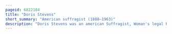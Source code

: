 ```yaml
---
pageid: 6822184
title: "Doris Stevens"
short_summary: "American suffragist (1888–1963)"
description: "Doris Stevens was an american Suffragist, Woman's legal Rights Advocate and Author. She was the first Woman Member of the american Institute of international Law and the first Chair of the inter-american Commission of Women."
---
```

